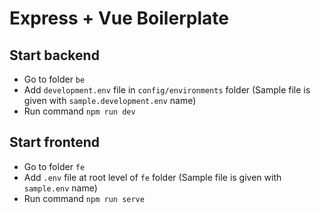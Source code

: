 # Express + Vue Boilerplate

## Start backend

- Go to folder `be`
- Add `development.env` file in `config/environments` folder (Sample file is given with `sample.development.env` name)
- Run command `npm run dev`

## Start frontend

- Go to folder `fe`
- Add `.env` file at root level of `fe` folder (Sample file is given with `sample.env` name)
- Run command `npm run serve`
